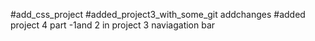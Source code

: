 #add_css_project
#added_project3_with_some_git addchanges
#added project 4 part -1and 2 in project 3 naviagation bar
